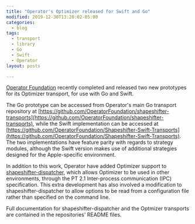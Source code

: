 ```yaml
---
title: "Operator's Optimizer released for Swift and Go"
modified: 2019-12-30T13:20:02-05:00
categories:
  - blog
tags:
  - transport
  - library
  - Go
  - Swift
  - Operator
layout: posts

---
```

[Operator Foundation](https://operatorfoundation.org) recently completed and released two new prototypes for its Optimizer transport, for use with Go and Swift.

The Go prototype can be accessed from Operator's main Go transport repository at [https://github.com/OperatorFoundation/shapeshifter-transports](https://github.com/OperatorFoundation/shapeshifter-transports), while the Swift implementation can be accessed at [https://github.com/OperatorFoundation/Shapeshifter-Swift-Transports](https://github.com/OperatorFoundation/Shapeshifter-Swift-Transports). The two implementations have feature parity with regards to strategy modules, although the Swift version makes use of additional strategies designed for the Apple-specific environment.

In addition to this work, Operator have added Optimizer support to [shapeshifter-dispatcher](https://github.com/OperatorFoundation/shapeshifter-dispatcher), which allows Optimizer to be used in other environments, through the PT 2.1 Inter-process communication \(IPC\) specification. This extra development has also involved a modification to shapeshifter-dispatcher to allow options to be read from a configuration file rather than specified on the command line.

Full documentation for shapeshifter-dispatcher and the Optmizer transports are contained in the repositories' README files.